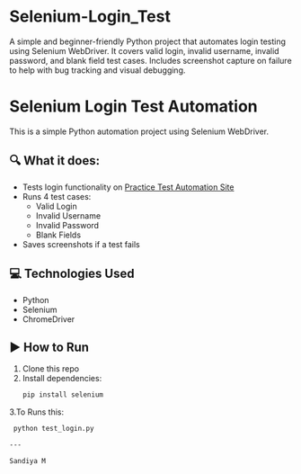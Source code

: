 # Selenium-Login_Test
A simple and beginner-friendly Python project that automates login testing using Selenium WebDriver. It covers valid login, invalid username, invalid password, and blank field test cases. Includes screenshot capture on failure to help with bug tracking and visual debugging.
# Selenium Login Test Automation

This is a simple Python automation project using Selenium WebDriver.

## 🔍 What it does:
- Tests login functionality on [Practice Test Automation Site](https://practicetestautomation.com/practice-test-login/)
- Runs 4 test cases:
  - Valid Login
  - Invalid Username
  - Invalid Password
  - Blank Fields
- Saves screenshots if a test fails

## 💻 Technologies Used
- Python
- Selenium
- ChromeDriver

## ▶️ How to Run
1. Clone this repo
2. Install dependencies:
   ```bash
   pip install selenium
3.To Runs this:
  ```bash
   python test_login.py

---

Sandiya M 
